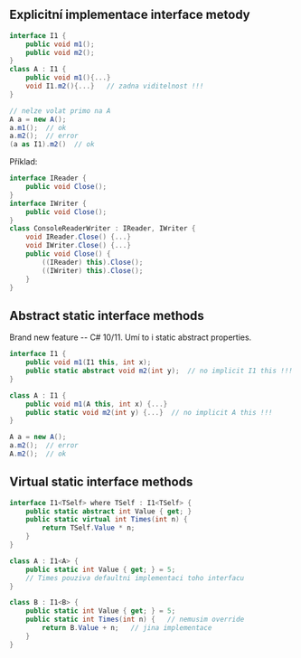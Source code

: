 ## Explicitní implementace interface metody

```c#
interface I1 {
    public void m1();
    public void m2();
}
class A : I1 {
    public void m1(){...}
    void I1.m2(){...}   // zadna viditelnost !!!
}

// nelze volat primo na A
A a = new A();
a.m1();  // ok
a.m2();  // error
(a as I1).m2()  // ok
```

Příklad:

```c#
interface IReader {
    public void Close();
}
interface IWriter {
    public void Close();
}
class ConsoleReaderWriter : IReader, IWriter {
    void IReader.Close() {...}
    void IWriter.Close() {...}
    public void Close() {
        ((IReader) this).Close();
        ((IWriter) this).Close();
    }
}
```

## Abstract static interface methods

Brand new feature -- C# 10/11. Umí to i static abstract properties.

```c#
interface I1 {
    public void m1(I1 this, int x);
    public static abstract void m2(int y);  // no implicit I1 this !!!
}

class A : I1 {
    public void m1(A this, int x) {...}
    public static void m2(int y) {...}  // no implicit A this !!!
}

A a = new A();
a.m2();  // error
A.m2();  // ok
```

## Virtual static interface methods

```c#
interface I1<TSelf> where TSelf : I1<TSelf> {
    public static abstract int Value { get; }
    public static virtual int Times(int n) {
        return TSelf.Value * n;
    }
}

class A : I1<A> {
    public static int Value { get; } = 5;
    // Times pouziva defaultni implementaci toho interfacu
}

class B : I1<B> {
    public static int Value { get; } = 5;
    public static int Times(int n) {   // nemusim override
        return B.Value + n;   // jina implementace
    }
}
```
